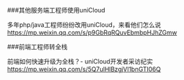 ###其他服务端工程师使用uniCloud

多年php/java工程师纷纷改用uniCloud，来看他们怎么说
https://mp.weixin.qq.com/s/p9GbRqRQuvEbmbpHJhZGmw


###前端工程师转全栈

前端如何快速升级为全栈？- uniCloud开发者采访纪实
https://mp.weixin.qq.com/s/5Q7ulHlBzgjVl1bnGTI06Q